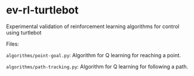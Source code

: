 # ev-rl-turtlebot

Experimental validation of reinforcement learning algorithms for control using turtlebot

Files:

`algorithms/point-goal.py`: Algorithm for Q learning for reaching a point.

`algorithms/path-tracking.py`: Algorithm for Q learning for following a path.
